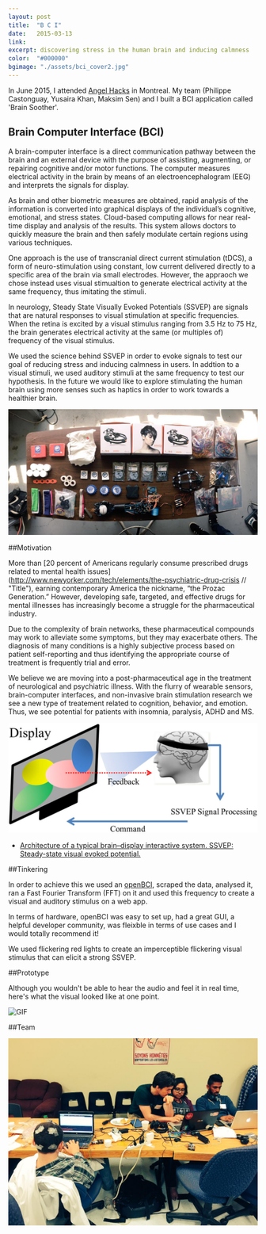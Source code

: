 ```yaml
---
layout: post
title:  "B C I"
date:   2015-03-13
link:	
excerpt: discovering stress in the human brain and inducing calmness
color:  "#000000"
bgimage: "./assets/bci_cover2.jpg"
---
```


In June 2015, I attended [Angel Hacks](http://angelhack.com/hackathon/montreal-2015// "Title") in Montreal. My team (Philippe Castonguay, Yusaira Khan, Maksim Sen) and I built a BCI application called 'Brain Soother'. 

## Brain Computer Interface (BCI)

A brain-computer interface is a direct communication pathway between the brain and an external device with the purpose of assisting, augmenting, or repairing cognitive and/or motor functions.  The computer measures electrical activity in the brain by means of an electroencephalogram (EEG) and interprets the signals for display.

As brain and other biometric measures are obtained, rapid analysis of the information is converted into graphical displays of the individual’s cognitive, emotional, and stress states. Cloud-based computing allows for near real-time display and analysis of the results. This system allows doctors to quickly measure the brain and then safely modulate certain regions using various techniques.

One approach is the use of transcranial direct current stimulation (tDCS), a form of neuro-stimulation using constant, low current delivered directly to a specific area of the brain via small electrodes. However, the appraoch we chose instead uses visual stimualtion to generate electrical activity at the same frequency, thus imitating the stimuli.

In neurology, Steady State Visually Evoked Potentials (SSVEP) are signals that are natural responses to visual stimulation at specific frequencies. When the retina is excited by a visual stimulus ranging from 3.5 Hz to 75 Hz, the brain generates electrical activity at the same (or multiples of) frequency of the visual stimulus.

We used the science behind SSVEP in order to evoke signals to test our goal of reducing stress and inducing calmness in users. In addtion to a visual stimuli, we used auditory stimuli at the same frequency to test our hypothesis. In the future we would like to explore stimulating the human brain using more senses such as haptics in order to work towards a healthier brain.


![Hackathon](/assets/bci_devices.jpg)


##Motivation

More than [20 percent of Americans regularly consume prescribed drugs related to mental health issues](http://www.newyorker.com/tech/elements/the-psychiatric-drug-crisis // "Title"), earning contemporary America the nickname, “the Prozac Generation.”  However, developing safe, targeted, and effective drugs for mental illnesses has increasingly become a struggle for the pharmaceutical industry.

Due to the complexity of brain networks, these pharmaceutical compounds may work to alleviate some symptoms, but they may exacerbate others. The diagnosis of many conditions is a highly subjective process based on patient self-reporting and thus identifying the appropriate course of treatment is frequently trial and error.

We believe we are moving into a post-pharmaceutical age in the treatment of neurological and psychiatric illness. With the flurry of wearable sensors, brain-computer interfaces, and non-invasive brain stimulation research we see a new type of treatement related to cognition, behavior, and emotion. Thus, we see potential for patients with insomnia, paralysis, ADHD and MS.


![SSVEP](/assets/SSVEP.jpg)
- [Architecture of a typical brain–display interactive system. SSVEP: Steady-state visual evoked potential.](http://spie.org/x113409.xml// "Title")

##Tinkering


In order to achieve this we used an [openBCI](http://www.openbci.com// "Title"), scraped the data, analysed it, ran a Fast Fourier Transform (FFT) on it and used this frequency to create a visual and auditory stimulus on a web app. 

In terms of hardware, openBCI was easy to set up, had a great GUI, a helpful developer community, was fleixble in terms of use cases and I would totally recommend it!

We used flickering red lights to create an imperceptible flickering visual stimulus that can elicit a strong SSVEP. 

##Prototype

Although you wouldn't be able to hear the audio and feel it in real time, here's what the visual looked like at one point.

![GIF](http://i.imgur.com/UuubiLp.gif)

##Team

![Team](/assets/teambci.jpg)

